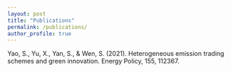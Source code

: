```yaml
---
layout: post
title: "Publications"
permalink: /publications/
author_profile: true
---
```

Yao, S., Yu, X., Yan, S., & Wen, S. (2021). Heterogeneous emission trading schemes and green innovation. Energy Policy, 155, 112367.



